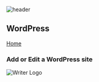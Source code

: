 ![header](../media/png/header.png) 
## WordPress
[Home](../../README.md) 

### Add or Edit a WordPress site 

![Writer Logo](../media/svg/writers/punk.svg)
